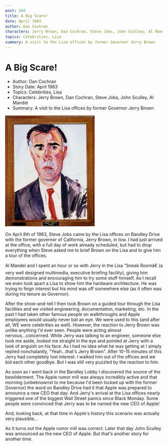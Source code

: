 ```yaml
---
post: 164
title: A Big Scare!
date: April 1983
author: Dan Cochran
characters: Jerry Brown, Dan Cochran, Steve Jobs, John Sculley, Al Mandel
topics: Celebrities, Lisa
summary: A visit to the Lisa offices by former Governor Jerry Brown
---
```


# A Big Scare!
* Author: Dan Cochran
* Story Date: April 1983
* Topics: Celebrities, Lisa
* Characters: Jerry Brown, Dan Cochran, Steve Jobs, John Sculley, Al Mandel
* Summary: A visit to the Lisa offices by former Governor Jerry Brown

![Apple Appoints New CEO?](images/Macintosh/jbrown.jpg) 
    
On April 8th of 1983, Steve Jobs came by the Lisa offices on Bandley Drive with the former governor of California, Jerry Brown, in tow. I had just arrived at the office, with a full day of work already scheduled, but had to drop everything when Steve asked me to brief Brown on the Lisa and to give him a tour of the offices.

Al Mandel and I spent an hour or so with Jerry in the Lisa "Sneak Roomâ€ (a very well designed multimedia, executive briefing facility), giving him demonstrations and encouraging him to try some stuff himself. As I recall we even took apart a Lisa to show him the hardware architecture. He was trying to feign interest but his mind was off somewhere else (as it often was during his tenure as Governor).

After the show-and-tell I then took Brown on a guided tour through the Lisa facilities and we visited engineering, documentation, marketing, etc. In the past I had taken other famous people on walkthroughs and Apple employees would usually never bat an eye. We were used to this (and after all, WE were celebrities as well). However, the reaction to Jerry Brown was unlike anything I'd ever seen. People were acting almost nervous...concerned. While Jerry was talking to an engineer, someone else took me aside, looked me straight in the eye and pointed at Jerry with a look of anguish on his face. As I had no idea what he was getting at I simply replied nonchalantly, "Yeah...that's Jerry Brown". After 10-15 minutes of this Jerry had completely lost interest. I walked him out of the offices and we bid each other goodbye. But I was still very puzzled by the reaction to him.

As soon as I went back in the Bandley Lobby I discovered the source of the bewilderment. The Apple rumor mill was always incredibly active and that morning (unbeknownst to me because I'd been locked up with the former Governor) the word on Bandley Drive had it that Apple was prepared to announce a new CEO that day. And Jerry's arrival at the Lisa offices nearly triggered one of the biggest Wall Street panics since Black Monday. Some people were convinced that Jerry was to be named the new CEO of Apple!

And, looking back, at that time in Apple's history this scenario was actually very plausible...

As it turns out the Apple rumor mill was correct. Later that day John Sculley was announced as the new CEO of Apple. But that's another story for another time.